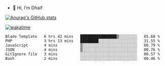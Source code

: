 - 👋 Hi, I’m Dhaif



<!-- ![Anurag's GitHub stats](https://github-readme-stats.vercel.app/api?username=DevDhaif&count_private=true&show_icons=true&theme=react) -->






[![Anurag's GitHub stats](https://github-readme-stats.vercel.app/api?username=DevDhaif&count_private=true&theme=react)](https://github.com/anuraghazra/github-readme-stats)

[![wakatime](https://wakatime.com/badge/user/27d3ec9f-a012-4175-b8a4-ec0693f49b3f.svg)](https://wakatime.com/@DevDhaif)
<!--START_SECTION:waka-->

```text
Blade Template   6 hrs 42 mins   ████████████████▒░░░░░░░░   65.68 %
PHP              3 hrs 13 mins   ████████░░░░░░░░░░░░░░░░░   31.55 %
JavaScript       4 mins          ▒░░░░░░░░░░░░░░░░░░░░░░░░   00.79 %
JSON             4 mins          ▒░░░░░░░░░░░░░░░░░░░░░░░░   00.76 %
GitIgnore file   3 mins          ░░░░░░░░░░░░░░░░░░░░░░░░░   00.57 %
Bash             2 mins          ░░░░░░░░░░░░░░░░░░░░░░░░░   00.46 %
```

<!--END_SECTION:waka-->
